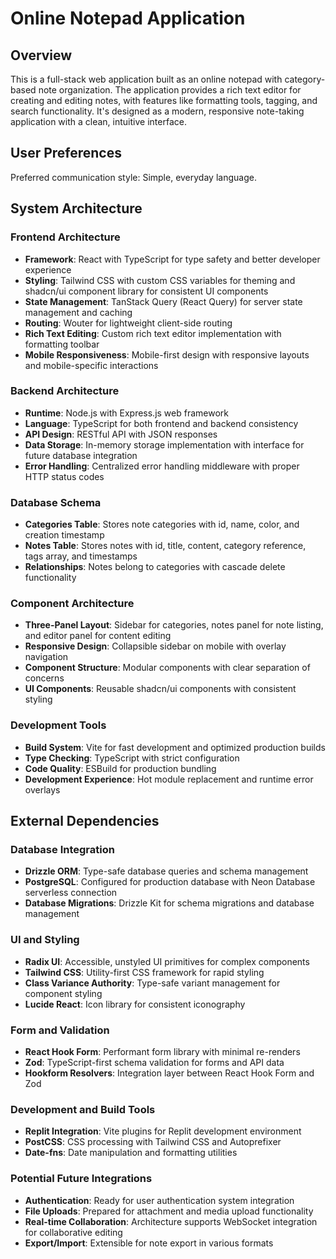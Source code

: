 # Online Notepad Application

## Overview

This is a full-stack web application built as an online notepad with category-based note organization. The application provides a rich text editor for creating and editing notes, with features like formatting tools, tagging, and search functionality. It's designed as a modern, responsive note-taking application with a clean, intuitive interface.

## User Preferences

Preferred communication style: Simple, everyday language.

## System Architecture

### Frontend Architecture
- **Framework**: React with TypeScript for type safety and better developer experience
- **Styling**: Tailwind CSS with custom CSS variables for theming and shadcn/ui component library for consistent UI components
- **State Management**: TanStack Query (React Query) for server state management and caching
- **Routing**: Wouter for lightweight client-side routing
- **Rich Text Editing**: Custom rich text editor implementation with formatting toolbar
- **Mobile Responsiveness**: Mobile-first design with responsive layouts and mobile-specific interactions

### Backend Architecture
- **Runtime**: Node.js with Express.js web framework
- **Language**: TypeScript for both frontend and backend consistency
- **API Design**: RESTful API with JSON responses
- **Data Storage**: In-memory storage implementation with interface for future database integration
- **Error Handling**: Centralized error handling middleware with proper HTTP status codes

### Database Schema
- **Categories Table**: Stores note categories with id, name, color, and creation timestamp
- **Notes Table**: Stores notes with id, title, content, category reference, tags array, and timestamps
- **Relationships**: Notes belong to categories with cascade delete functionality

### Component Architecture
- **Three-Panel Layout**: Sidebar for categories, notes panel for note listing, and editor panel for content editing
- **Responsive Design**: Collapsible sidebar on mobile with overlay navigation
- **Component Structure**: Modular components with clear separation of concerns
- **UI Components**: Reusable shadcn/ui components with consistent styling

### Development Tools
- **Build System**: Vite for fast development and optimized production builds
- **Type Checking**: TypeScript with strict configuration
- **Code Quality**: ESBuild for production bundling
- **Development Experience**: Hot module replacement and runtime error overlays

## External Dependencies

### Database Integration
- **Drizzle ORM**: Type-safe database queries and schema management
- **PostgreSQL**: Configured for production database with Neon Database serverless connection
- **Database Migrations**: Drizzle Kit for schema migrations and database management

### UI and Styling
- **Radix UI**: Accessible, unstyled UI primitives for complex components
- **Tailwind CSS**: Utility-first CSS framework for rapid styling
- **Class Variance Authority**: Type-safe variant management for component styling
- **Lucide React**: Icon library for consistent iconography

### Form and Validation
- **React Hook Form**: Performant form library with minimal re-renders
- **Zod**: TypeScript-first schema validation for forms and API data
- **Hookform Resolvers**: Integration layer between React Hook Form and Zod

### Development and Build Tools
- **Replit Integration**: Vite plugins for Replit development environment
- **PostCSS**: CSS processing with Tailwind CSS and Autoprefixer
- **Date-fns**: Date manipulation and formatting utilities

### Potential Future Integrations
- **Authentication**: Ready for user authentication system integration
- **File Uploads**: Prepared for attachment and media upload functionality
- **Real-time Collaboration**: Architecture supports WebSocket integration for collaborative editing
- **Export/Import**: Extensible for note export in various formats